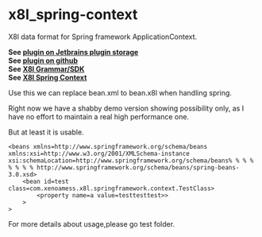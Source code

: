 # x8l_spring-context

X8l data format for Spring framework ApplicationContext.

<p>
  <b>
      See <a href="https://plugins.jetbrains.com/plugin/13915-x8l">plugin on Jetbrains plugin storage</a><br/>
      See <a href="https://github.com/XenoAmess/x8l_idea_plugin">plugin on github</a><br/>
      See <a href="https://github.com/cyanpotion/x8l">X8l Grammar/SDK</a><br/>
      See <a href="https://github.com/XenoAmess/x8l_spring_context">X8l Spring Context</a><br/>
  </b>
</p>

Use this we can replace bean.xml to bean.x8l when handling spring.

Right now we have a shabby demo version showing possibility only,
as I have no effort to maintain a real high performance one.

But at least it is usable.

```
<beans xmlns=http://www.springframework.org/schema/beans xmlns:xsi=http://www.w3.org/2001/XMLSchema-instance xsi:schemaLocation=http://www.springframework.org/schema/beans% % % % % % % % http://www.springframework.org/schema/beans/spring-beans-3.0.xsd>
    <bean id=test class=com.xenoamess.x8l.springframework.context.TestClass>
        <property name=a value=testtesttest>>
    >
>
```
For more details about usage,please go test folder.